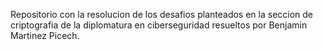 Repositorio con la resolucion de los desafios planteados en la seccion de criptografia de la diplomatura en ciberseguridad resueltos por Benjamin Martinez Picech.
